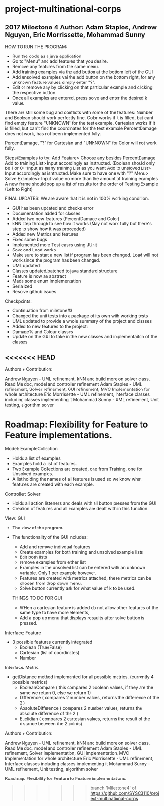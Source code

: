 # project-multinational-corps
2017
Milestone 4
Author: Adam Staples, Andrew Nguyen, Eric Morrissette, Mohammad Sunny
----------------------------------------------------------------------------------------------------------
HOW TO RUN THE PROGRAM:
- Run the code as a java application
- Go to "Menu" and add features that you desire.
- Remove any features from the same menu.
- Add training examples via the add button at the bottom left of the GUI
- Add unsolved examples vai the add button on the bottom right, for any unknown feature values simply enter "?".
- Edit or remove any by clicking on that particular example and clicking the respective button.
- Once all examples are entered, press solve and enter the desired k value.

There are still some bug and conflicts with some of the features:
Number and Boolean should work perfectly fine.
Color works if it is filled, but cant find empty feature "UNKNOWN" for the test example.
Cartesian works if it is filled, but can't find the coordinates for the test example
PercentDamage does not work, has not been implemented fully.

PercentDamage, "?" for Cartesian and "UNKNOWN" for Color will not work fully.

Steps/Examples to try:
Add Feature> Choose any besides PercentDamage
Add to training List> Input accordingly as instructed. (Boolean should only be 1 or 0)
  -Input as many training List as you want
Add to unsloved List> Input accordingly as isntructed. Make sure to have one with "?"
Menu> Solve Examples> Input value no more than the amount of training examples
A new frame should pop up a list of results for the order of Testing Example (Left to Right)


FINAL UPDATES:
We are aware that it is not in 100% working condition.
- GUI has been updated and checks error
- Documentation added for classes
- Added two new features (PercentDamage and Color)
- kNN step through to see how it works (May not work fully but there's step to show how it was proceeded)
- Added new Metrics and features
- Fixed some bugs
- Implemented more Test cases using JUnit
- Save and Load works
- Make sure to start a new list if program has been changed. Load will not work since the program has been changed.
- UML updated
- Classes updated/patched to java standard structure
- Feature is now an abstract
- Made some enum implementation
- Serialized
- Resolve github issues

Checkpoints:

- Continuation from miletone#3
- Changed the unit tests into a package of its own with working tests
- UML updated to provide a whole summary of the project and classes
- Added to new features to the project:
- Damage% and Colour classes
- Update on the GUI to take in the new classes and implementaiton of the classes


<<<<<<< HEAD
-
Authors + Contribution:

Andrew Nguyen - UML refinement, kNN and build more on solver class, Read Me doc, model and controller refinement
Adam Staples - UML refinement, Solver refinement, GUI refinement, MVC Implementation for whole architecture
Eric Morrissette - UML refinement, Interface classes including classes implementing it
Mohammad Sunny - UML refinement, Unit testing, algorithm solver

Roadmap: Flexibility for Feature to Feature implementations.
=======


Model: ExampleCollection
  - Holds a list of examples
  - Examples hold a list of features.
  - Two Example Collections are created, one from Training, one for Unsolved examples.
  - A list holding the names of all features is used so we know what features are created with each example.
  
  
Controller: Solver
  - Holds all action listeners and deals with all button presses from the GUI
  - Creation of features and all examples are dealt with in this function.
  
View: GUI
  - The view of the program. 
  - The functionality of the GUI includes:
    - Add and remove indivdual features
    - Create examples for both training and unsolved example lists
    - Edit both lists
    - remove examples from either list
    - Examples in the unsolved list can be entered with an unknown variable. Only 1 per example however.
    - Features are created with metrics attached, these metrics can be chosen from drop down menu.
    - Solve button currently ask for what value of k to be used.
    
    THINGS TO DO FOR GUI
     - WHen a cartesian feature is added do not allow other features of the same type to have more elements,
     - Add a pop up menu that displays resaults after solve button is pressed.

Interface: Feature
  - 3 possible features currently integrated
    - Boolean (True/False)
    - Cartesian (list of coordinates)
    - Number
    
Interface: Metric
  - getDistance method implemented for all possible metrics. (currently 4 possible metrics)
    - BooleanCompare ( this compares 2 boolean values, if they are the same we return 0, else we return 1)
    - Difference ( compares 2 number values, returns the difference of the 2 )
    - AbsoluteDifference ( compares 2 number values, returns the absolute difference of the 2 )
    - Euclidian ( compares 2 cartesian values, returns the result of the distance between the 2 points)

Authors + Contribution:

Andrew Nguyen - UML refinement, kNN and build more on solver class, Read Me doc, model and controller refinement
Adam Staples - UML refinement, Solver implementation, GUI implementation, MVC Implementation for whole architecture
Eric Morrissette - UML refinement, Interface classes including classes implementing it
Mohammad Sunny - UML refinement, Unit testing, algorithm solver

Roadmap: Flexibility for Feature to Feature implementations.



>>>>>>> branch 'Milestone4' of https://github.com/SYSC3110/project-multinational-corps
